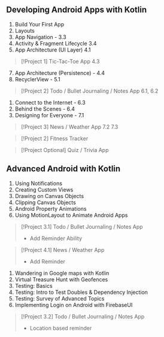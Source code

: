## Developing Android Apps with Kotlin
1. Build Your First App
2. Layouts
3. App Navigation - 3.3
4. Activity & Fragment Lifecycle 3.4
5. App Architecture (UI Layer) 4.1
> [!Project 1]
> Tic-Tac-Toe App
> 4.3

7. App Architecture (Persistence) - 4.4
8. RecyclerView - 5.1
> [!Project 2]
> Todo  / Bullet Journaling / Notes App
> 6.1, 6.2
1. Connect to the Internet - 6.3
2. Behind the Scenes - 6.4
3. Designing for Everyone - 7.1
> [!Project 3]
> News / Weather App
> 7.2 7.3

> [!Project 2]
> Fitness Tracker



> [!Project Optional]
> Quiz / Trivia App

## Advanced Android with Kotlin
1. Using Notifications
2. Creating Custom Views
3. Drawing on Canvas Objects
4. Clipping Canvas Objects
5. Android Property Animations
6. Using MotionLayout to Animate Android Apps
>[!Project 3.1]
>Todo / Bullet Journaling / Notes App
>- Add Reminder Ability


>[!Project 4.1]
>News / Weather App
>- Add Reminder 


1. Wandering in Google maps with Kotlin
2. Virtual Treasure Hunt with Geofences
3. Testing: Basics
4. Testing: Intro to Test Doubles & Dependency Injection
5. Testing: Survey of Advanced Topics
6. Implementing Login on Android with FirebaseUI
>[!Project 3.2]
>Todo / Bullet Journaling / Notes App
>- Location based reminder


